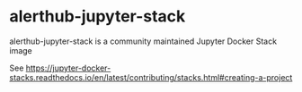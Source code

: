# alerthub-jupyter-stack

alerthub-jupyter-stack is a community maintained Jupyter Docker Stack image

See https://jupyter-docker-stacks.readthedocs.io/en/latest/contributing/stacks.html#creating-a-project




